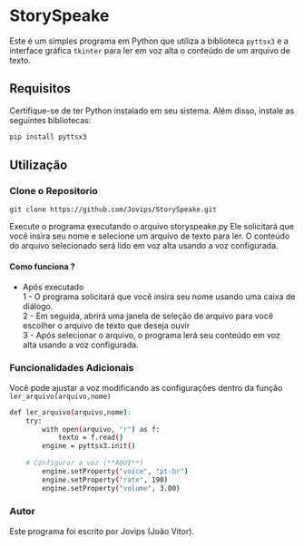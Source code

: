 # StorySpeake
Este é um simples programa em Python que utiliza a biblioteca `pyttsx3` e a interface gráfica `tkinter` para ler em voz alta o conteúdo de um arquivo de texto.

## Requisitos

Certifique-se de ter Python instalado em seu sistema. Além disso, instale as seguintes bibliotecas:

```bash
pip install pyttsx3
```
## Utilização
### Clone o Repositorio

```
git clone https://github.com/Jovips/StorySpeake.git
```


Execute o programa executando o arquivo storyspeake.py Ele solicitará que você insira seu nome e selecione um arquivo de texto para ler. O conteúdo do arquivo selecionado será lido em voz alta usando a voz configurada.

#### Como funciona ?
- Após executado </br>
1 - O programa solicitará que você insira seu nome usando uma caixa de diálogo. </br>
2 - Em seguida, abrirá uma janela de seleção de arquivo para você escolher o arquivo de texto que deseja ouvir </br>
3 - Após selecionar o arquivo, o programa lerá seu conteúdo em voz alta usando a voz configurada.

### Funcionalidades Adicionais
Você pode ajustar a voz modificando as configurações dentro da função `ler_arquivo(arquivo,nome)`
```bash
def ler_arquivo(arquivo,nome):
    try:
        with open(arquivo, "r") as f:
            texto = f.read()
        engine = pyttsx3.init()
      
    # Configurar a voz (**AQUI**)
        engine.setProperty("voice", "pt-br")
        engine.setProperty("rate", 190)
        engine.setProperty("volume", 3.00)
```
### Autor
Este programa foi escrito por Jovips (João Vitor).

